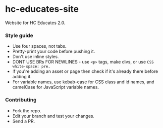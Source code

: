 # hc-educates-site

Website for HC Educates 2.0.

### Style guide

-   Use four spaces, not tabs.
-   Pretty-print your code before pushing it.
-   Don't use inline styles.
-   DONT USE BRs FOR NEWLINES - use `<p>` tags, make divs, or use
    `CSS white-space: pre.`
-   If you're adding an asset or page then check if it's already there before
    adding it.
-   For variable names, use kebab-case for CSS class and id names, and camelCase for JavaScript variable names.

### Contributing

-   Fork the repo.
-   Edit your branch and test your changes.
-   Send a PR.
